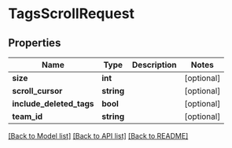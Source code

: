 # TagsScrollRequest

## Properties
Name | Type | Description | Notes
------------ | ------------- | ------------- | -------------
**size** | **int** |  | [optional] 
**scroll_cursor** | **string** |  | [optional] 
**include_deleted_tags** | **bool** |  | [optional] 
**team_id** | **string** |  | [optional] 

[[Back to Model list]](../README.md#documentation-for-models) [[Back to API list]](../README.md#documentation-for-api-endpoints) [[Back to README]](../README.md)

